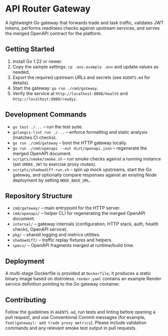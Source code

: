 # API Router Gateway

A lightweight Go gateway that forwards trade and task traffic, validates JWT tokens, performs readiness checks against upstream services, and serves the merged OpenAPI contract for the platform.

## Getting Started

1. Install Go 1.22 or newer.
2. Copy the sample settings: `cp .env.example .env` and update values as needed.
3. Export the required upstream URLs and secrets (see `AGENTS.md` for details).
4. Start the gateway: `go run ./cmd/gateway`.
5. Verify the service at `http://localhost:8080/health` and `http://localhost:8080/readyz`.

## Development Commands

- `go test ./...` – run the test suite.
- `golangci-lint run ./...` – enforce formatting and static analysis (matches CI checks).
- `go run ./cmd/gateway` – boot the HTTP gateway locally.
- `go run ./cmd/openapi --out dist/openapi.json` – regenerate the merged OpenAPI document.
- `scripts/smoke/smoke.sh` – run smoke checks against a running instance (set `SMOKE_JWT` to exercise proxy routes).
- `scripts/shadowdiff-run.sh` – spin up mock upstreams, start the Go gateway, and optionally compare responses against an existing Node deployment by setting `NODE_BASE_URL`.

## Repository Structure

- `cmd/gateway/` – main entrypoint for the HTTP server.
- `cmd/openapi/` – helper CLI for regenerating the merged OpenAPI document.
- `internal/` – gateway internals (configuration, HTTP stack, auth, health checks, OpenAPI service).
- `pkg/` – shared logging and metrics utilities.
- `shadowdiff/` – traffic replay fixtures and helpers.
- `specs/` – OpenAPI fragments merged at runtime/build time.

## Deployment

A multi-stage Dockerfile is provided at `Dockerfile`; it produces a static binary image based on distroless. `render.yaml` contains an example Render service definition pointing to the Go gateway container.

## Contributing

Follow the guidelines in `AGENTS.md`, run tests and linting before opening a pull request, and use Conventional Commit messages (for example, `feat(gateway): add trade proxy metrics`). Please include validation commands and any relevant smoke test output in pull requests.
